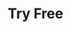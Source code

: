 ---
draft: false
title: "Try Free"
description: "Check out how BABLO works right now! No payment required."
plans:
  - name: "Evaluate text dialogue"
    price: "1-3 minutes"
    popular: false
    features:
      - "Paste text dialogue"
      - "Paste your script"
      - "Get free suggestions"
    button:
      text: "Evaluate now"
      link: "/"
  - name: "Analyze tone of voice"
    price:
      monthly: "10-20 minutes"
    popular: true
    features:
      - "Upload audio record"
      - "Upload your script"
      - "Get evaluation tone of voice"
    button:
      text: "Analyze now"
      link: "#"
  - name: "Build/Improve script"
    price: "20-30 minutes"
    popular: false
    features:
      - "Upload audio record"
      - "Upload your USP"
      - "Add existed script (optional)"
    button:
      text: "Generate now"
      link: "/contact"
---